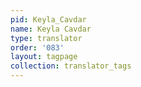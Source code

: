 ```yaml
---
pid: Keyla_Cavdar
name: Keyla Cavdar
type: translator
order: '083'
layout: tagpage
collection: translator_tags
---
```

